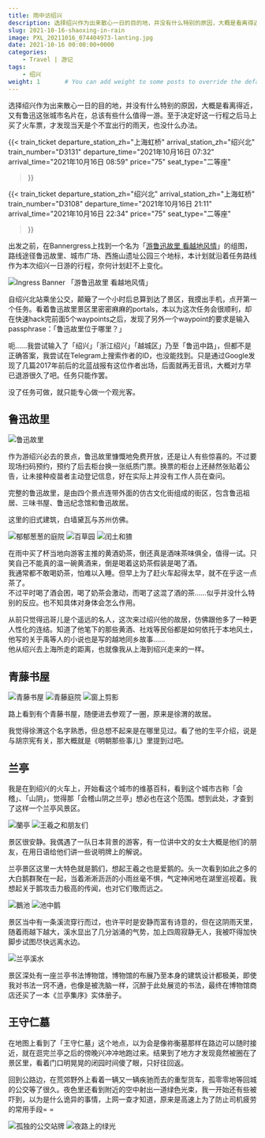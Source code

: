 ```yaml
---
title: 雨中访绍兴
description: 选择绍兴作为出来散心一日的目的地，并没有什么特别的原因，大概是看离得近，又有鲁迅这张城市名片在，总该有些什么值得一游。
slug: 2021-10-16-shaoxing-in-rain
image: PXL_20211016_074404973-lanting.jpg
date: 2021-10-16 00:00:00+0000
categories:
    - Travel | 游记
tags:
    - 绍兴
weight: 1       # You can add weight to some posts to override the default sorting (date descending)
---
```

选择绍兴作为出来散心一日的目的地，并没有什么特别的原因，大概是看离得近，又有鲁迅这张城市名片在，总该有些什么值得一游。至于决定好这一行程之后马上买了火车票，才发现当天是个不宜出行的雨天，也没什么办法。

{{< train_ticket 
    departure_station_zh="上海虹桥"
    arrival_station_zh="绍兴北"
    train_number="D3131"
    departure_time="2021年10月16日 07:32"
    arrival_time="2021年10月16日 08:59"
    price="75"
	seat_type="二等座"
>}}

{{< train_ticket 
    departure_station_zh="绍兴北"
    arrival_station_zh="上海虹桥"
    train_number="D3108"
    departure_time="2021年10月16日 21:11"
    arrival_time="2021年10月16日 22:34"
    price="75"
	seat_type="二等座"
>}}

出发之前，在Bannergress上找到一个名为「[游鲁迅故里 看越地风情](https://bannergress.com/banner/%E6%B8%B8%E9%B2%81%E8%BF%85%E6%95%85%E9%87%8C-%E7%9C%8B%E8%B6%8A%E5%9C%B0%E9%A3%8E%E6%83%85-378d)」的组图，路线途径鲁迅故里、城市广场、西施山遗址公园三个地标，本计划就沿着任务路线作为本次绍兴一日游的行程，奈何计划赶不上变化。

![Ingress Banner 「游鲁迅故里 看越地风情」](https://api.bannergress.com/bnrs/pictures/67cfcac7716502206da6def56eccf65e)

自绍兴北站乘坐公交，颠簸了一个小时后总算到达了景区，我摸出手机，点开第一个任务。看着鲁迅故里景区里密密麻麻的portals，本以为这次任务会很顺利，却在快速hack完前面5个waypoints之后，发现了另外一个waypoint的要求是输入passphrase：「鲁迅故里位于哪里？」

呃……我尝试输入了「绍兴」「浙江绍兴」「越城区」乃至「鲁迅中路」，但都不是正确答案，我尝试在Telegram上搜索作者的ID，也没能找到。只是通过Google发现了几篇2017年前后的北蓝战报有这位作者出场，后面就再无音讯，大概对方早已退游很久了吧。任务只能作罢。

没了任务可做，就只能专心做一个观光客。

## 鲁迅故里

![鲁迅故里](PXL_20211016_021819420_luxun_native_place.jpg)

作为游绍兴必去的景点，鲁迅故里慷慨地免费开放，还是让人有些惊喜的。不过要现场扫码预约，预约了后去柜台换一张纸质门票。换票的柜台上还赫然张贴着公告，让未接种疫苗者主动登记信息，好在实际上并没有工作人员在查问。

完整的鲁迅故里，是由四个景点连带外面的仿古文化街组成的街区，包含鲁迅祖居、三味书屋、鲁迅纪念馆和鲁迅故居。

这里的旧式建筑，白墙黛瓦与苏州仿佛。

![郁郁葱葱的庭院](PXL_20211016_050057843-lu-xun-home.jpg) ![百草园](PXL_20211016_051044109_baicaoyuan.jpg) ![闰土和猹](PXL_20211016_052711519_runtu.jpg)

在雨中买了杯当地向游客主推的黄酒奶茶，倒还真是酒味茶味俱全，值得一试。只笑自己不能真的温一碗黄酒来，倒是喝着这奶茶假装是喝了酒。  
我通常都不敢喝奶茶，怕难以入睡。但早上为了赶火车起得太早，就不在乎这一点茶了。  
不过平时喝了酒会困，喝了奶茶会激动，而喝了这混了酒的茶……似乎并没什么特别的反应。也不知具体对身体会怎么作用。

从前只觉得迅哥儿是个遥远的名人，这次来过绍兴他的故居，仿佛跟他多了一种更人性化的连结。知道了他笔下的那些黄酒、社戏等民俗都是如何依托于本地风土，他写的关于禹等人的小说也是写的越地同乡故事……  
他从绍兴去上海所走的距离，也就像我从上海到绍兴走来的一样。

## 青藤书屋

![青藤书屋](PXL_20211016_061709905_qingtengshuwu.jpg) ![青藤庭院](PXL_20211016_061644320_qingteng_yard.jpg) ![窗上剪影](PXL_20211016_061216113_silouette.jpg)

路上看到有个青藤书屋，随便进去参观了一圈，原来是徐渭的故居。

我觉得徐渭这个名字熟悉，但总想不起来是在哪里见过。看了他的生平介绍，说是与胡宗宪有关，那大概就是《明朝那些事儿》里提到过吧。

## 兰亭

我是在到绍兴的火车上，开始看这个城市的维基百科，看到这个城市古称「会稽」、「山阴」，觉得那「会稽山阴之兰亭」想必也在这个范围。想到此处，才查到了这样一个兰亭风景区。

![蘭亭](PXL_20211016_074404973-lanting.jpg) ![王羲之和朋友们](PXL_20211016_074507467-wang-xizhi-and-friends.jpg) 

景区很安静。我偶遇了一队日本背景的游客，有一位讲中文的女士大概是他们的朋友，在用日语给他们讲一些说明牌上的解说。

兰亭景区这里一大特色就是鹅们，想起王羲之也是爱鹅的。头一次看到如此之多的大白鹅群聚在一起，当着淅淅沥沥的小雨丝毫不惧，气定神闲地在湖里巡视着。我想起关于鹅攻击力极高的传闻，也对它们敬而远之。

![鵝池](PXL_20211016_075454638-geese-pond.jpg) ![池中鹅](PXL_20211016_075310701-geese-in-pond.jpg)

景区当中有一条溪流穿行而过，也许平时是安静而富有诗意的，但在这阴雨天里，随着雨越下越大，溪水显出了几分汹涌的气势，加上四周寂静无人，我被吓得加快脚步试图尽快远离水边。

![兰亭溪水](PXL_20211016_082232155_lanting_river.jpg)

景区深处有一座兰亭书法博物馆，博物馆的布展乃至本身的建筑设计都极美，即使我对书法一窍不通，也像是被洗脑一样，沉醉于此处展览的书法，最终在博物馆商店还买了一本《兰亭集序》实体册子。

## 王守仁墓

在地图上看到了「王守仁墓」这个地点，以为会是像祢衡墓那样在路边可以随时接近，就在逛完兰亭之后的傍晚兴冲冲地跑过来。结果到了地方才发现竟然被圈在了景区里，看着门口明晃晃的闭园时间傻了眼，只好往回返。

回到公路边，在荒郊野外上看着一辆又一辆疾驰而去的重型货车，孤零零地等回城的公交等了很久。夜色里还看到附近的空中射出一道绿色光束，我一开始还有些被吓到，以为是什么诡异的事情，上网一查才知道，原来是高速上为了防止司机疲劳的常用手段= =

![孤独的公交站牌](PXL_20211016_095428696_lonely_bus_stop.jpg) ![夜路上的绿光](PXL_20211016_095141007_green_laser.jpg)
